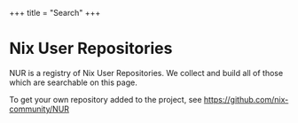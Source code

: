 +++
title = "Search"
+++

# Nix User Repositories

NUR is a registry of Nix User Repositories. We collect and build all of those
which are searchable on this page.

To get your own repository added to the project, see
https://github.com/nix-community/NUR
